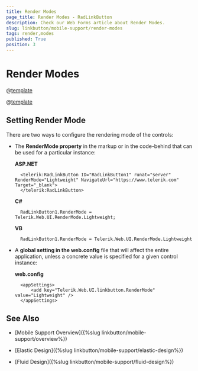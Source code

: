 ```yaml
---
title: Render Modes
page_title: Render Modes - RadLinkButton
description: Check our Web Forms article about Render Modes.
slug: linkbutton/mobile-support/render-modes
tags: render,modes
published: True
position: 3
---
```


# Render Modes

@[template](/_templates/common/render-mode.md#buttons-supported-modes "control: RadLinkButton")

@[template](/_templates/common/render-mode.md#do-not-mix-modes-buttons "control: RadLinkButton")



## Setting Render Mode

There are two ways to configure the rendering mode of the controls:

* The **RenderMode property** in the markup or in the code-behind that can be used for a particular instance:

	**ASP.NET**

		<telerik:RadLinkButton ID="RadLinkButton1" runat="server" RenderMode="Lightweight" NavigateUrl="https://www.telerik.com" Target="_blank">
		</telerik:RadLinkButton>

	**C#**

		RadLinkButton1.RenderMode = Telerik.Web.UI.RenderMode.Lightweight;

	**VB**

		RadLinkButton1.RenderMode = Telerik.Web.UI.RenderMode.Lightweight

* A **global setting in the web.config** file that will affect the entire application, unless a concrete value is specified for a given control instance:

	**web.config**

		<appSettings>
			<add key="Telerik.Web.UI.linkbutton.RenderMode" value="Lightweight" />
		</appSettings>


## See Also

 * [Mobile Support Overview]({%slug linkbutton/mobile-support/overview%})

 * [Elastic Design]({%slug linkbutton/mobile-support/elastic-design%})

 * [Fluid Design]({%slug linkbutton/mobile-support/fluid-design%})
